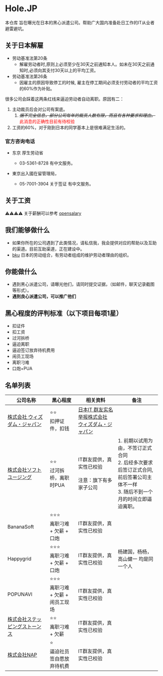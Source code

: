  # Hole.JP

本仓库 旨在曝光在日本的黑心派遣公司。帮助广大国内准备赴日工作的IT从业者避雷避坑。

## 关于日本解雇
- 劳动基准法第20条
  - 解雇劳动者时,原则上必须至少在30天之前通知本人。如未在30天之前通知时,必须向其支付30天以上的平均工资。
- 劳动基准法第26条
  - 因雇主的原因导致停工的时候, 雇主在停工期间必须支付劳动者的平均工资的60%作为补贴。

很多公司会踩着这两条红线来逼迫劳动者自动离职。原因有二：
 
1. 主动裁员后会对公司有案底。
   1. ~~*据不完全信息，部分公司每年的裁员人数有限，而且有各种要求和理由。*~~ <font color=red>此消息的正确性目前有待校验</font>
2. 工资的60%，对于刚到日本的同学基本上是很难满足生活的。


### 官方咨询电话
- 东京 厚生劳动省
  - 03-5361-8728  有中文服务。

- 東京出入國在留管理局， 
  - 05-7001-3904 关于签证 有中文服务。

## 关于工资
⚠️⚠️⚠️⚠️ 关于薪酬可以参考 [opensalary](https://opensalary.jp/en/roles/software-engineer)

## 我们能够做什么
- 如果你所在的公司遇到了此类情况，请私信我，我会提供对应的帮助以及互助的渠道。目前互助渠道，正在建设中。
- [bku](https://bku.jp/) 日本的劳动组合，有劳动者组成的维护劳动者理由的组织。

## 你能做什么
- 遇到黑心派遣公司，请曝光他们，请同时提交证据，（如邮件，聊天记录截图等形式）。
- **遇到良心派遣公司，可以推广他们**

## 黑心程度的评判标准（以下项目每项1星）
- 扣证件
- 扣工资
- 过河拆桥
- 逼迫离职
- 逼迫签订放弃待机费用
- 闹员工现场
- 离职刁难
- 口炮+PUA


## 名单列表
 | 公司名称 | 黑心程度 | 相关资料 | 备注 |
 | ---- | ---- | ---- | ---- |
 | [株式会社 ウィズダム・ジャパン](https://wisdom-japan.com)| ⭐️⭐️ <br> 扣押证件，扣钱 | [日本IT 群友实名举报株式会社 ウィズダム・ジャパン](http://xhslink.com/iSfhXk) |
| [株式会社ソフトユージング](http://softusing.co.jp) |  ⭐️⭐️ <br> 过河拆桥，离职时PUA | IT群友提供，真实性已校验<br><br>注意：旗下有多家子公司 | 1. 前期以试用为由，不签订正式合同<br> 2. 后经多次要求后签订正式合同, 前后签署公司主体不一样<br> 3. 随后不到一个月的时间立即逼迫离职。 |
| BananaSoft | ⭐️⭐️⭐️  <br> 离职刁难 + 欠薪 + 口炮 | IT群友提供，真实性已校验  |   |
| Happygrid |  ⭐️⭐️⭐️ <br> 离职刁难 + 欠薪 + 口炮 | IT群友提供，真实性已校验  |  杨建国，杨杨，高山健一 均是同一个人 |
| POPUNAVI | ⭐️⭐️⭐️ <br> 离职刁难 + 欠薪 + 闹员工现场 | IT群友提供，真实性已校验 | |
| [株式会社ステッピングストーンス](https://www.s-ss.co.jp/) |    ⭐️⭐️ <br> 离职刁难 + 欠薪  | IT群友提供，真实性已校验 | |
| [株式会社NAP](http://www.nap-japan.net/) | ⭐️ <br> 逼迫社员签自愿放弃待机费  | IT群友提供，真实性已校验 | |

